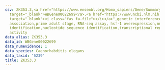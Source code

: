 ```yaml
---
csv: ZK353.3,<a href="https://www.ensembl.org/Homo_sapiens/Gene/Summary?db=core;g=WBGene00022699"
  target="_blank">WBGene00022699</a>,<a href="https://www.ncbi.nlm.nih.gov/pubmed/30894454"
  target="_blank"><i class="fas fa-file"></i></a>",genetic interference,functional
  association,prime adult stage, RNA-seq assay, hsf-1 overexpression,nucleotide sequence
  identification,nucleotide sequence identification,transcriptional regulation,up-regulates
  activity
data_alias: ZK353.3
data_id: WBGene00022699
data_numevidence: 1
data_species: Caenorhabditis elegans
data_taxid: '6239'
title: ZK353.3
---
```

